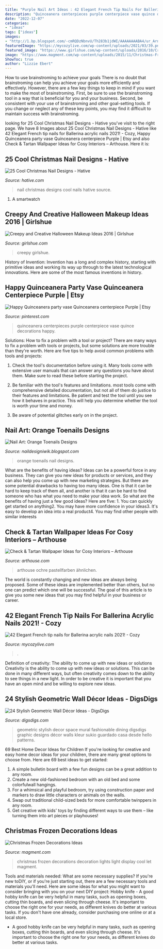 ```yaml
---
title: "Purple Nail Art Ideas : 42 Elegant French Tip Nails For Ballerina Acrylic Nails 2021!"
description: "Quinceanera centerpieces purple centerpiece vase quince decorations happy"
date: "2022-12-07"
categories:
- "ideas"
tags: ["ideas"]
images:
- "http://1.bp.blogspot.com/-cmRQDzNbnvU/Th283b1jdWI/AAAAAAAABA4/ur_ArnrwIT4/s400/Orange+Toenails+Design+%25284%2529.jpg"
featuredImage: "https://mycozylive.com/wp-content/uploads/2021/03/39.png"
featured_image: "https://www.girlshue.com/wp-content/uploads/2016/10/Creepy-and-Creative-Halloween-Makeup-Ideas-2016-4.jpg"
image: "https://www.magment.com/wp-content/uploads/2015/11/Christmas-Frozen-Decoration-5.jpg"
ShowToc: true
author: "Lizzie Ebert"
---
```



How to use brainstroming to achieve your goals
There is no doubt that brainstroming can help you achieve your goals more efficiently and effectively. However, there are a few key things to keep in mind if you want to make the most of brainstroming. First, be sure to use the brainstroming tool in a way that is beneficial for you and your business. Second, be consistent with your use of brainstroming and other goal-setting tools. If you change or neglect any of these key points, you may find it difficult to maintain success with brainstroming.

	

		
looking for 25 Cool Christmas Nail Designs - Hative you've visit to the right page. We have 8 Images about 25 Cool Christmas Nail Designs - Hative like 42 Elegant French tip nails for Ballerina acrylic nails 2021! - Cozy, Happy Quinceanera party vase Quinceanera centerpiece Purple | Etsy and also Check &amp; Tartan Wallpaper Ideas for Cosy Interiors – Arthouse. Here it is:
		
    
## 25 Cool Christmas Nail Designs - Hative

<img loading=lazy src="https://hative.com/wp-content/uploads/2014/11/christmas-nail-designs/12-cool-christmas-nail-designs.jpg" onerror="this.onerror=null;this.src='https://tse1.mm.bing.net/th?id=OIP.FlkmJgtuyEPWM4P9xG6RhAHaEs&amp;pid=15.1';" alt="25 Cool Christmas Nail Designs - Hative">

_Source: hative.com_

>nail christmas designs cool nails hative source. 

	

1. A smartwatch

    
## Creepy And Creative Halloween Makeup Ideas 2016 | Girlshue

<img loading=lazy src="https://www.girlshue.com/wp-content/uploads/2016/10/Creepy-and-Creative-Halloween-Makeup-Ideas-2016-4.jpg" onerror="this.onerror=null;this.src='https://tse2.mm.bing.net/th?id=OIP.v0nVKEqDgWRZMDj9fVuKxAHaLG&amp;pid=15.1';" alt="Creepy and Creative Halloween Makeup Ideas 2016 | Girlshue">

_Source: girlshue.com_

>creepy girlshue. 

	

History of Invention:
Invention has a long and complex history, starting with primitive ideas and working its way up through to the latest technological innovations. Here are some of the most famous inventions in history.

    
## Happy Quinceanera Party Vase Quinceanera Centerpiece Purple | Etsy

<img loading=lazy src="https://i.pinimg.com/736x/3d/5d/3d/3d5d3d4800846258407bffe817dc1a17--purple-centerpieces-quinceanera-centerpieces.jpg" onerror="this.onerror=null;this.src='https://tse2.mm.bing.net/th?id=OIP.OZa_RM7JZC2waWiaHWlzIgHaJ3&amp;pid=15.1';" alt="Happy Quinceanera party vase Quinceanera centerpiece Purple | Etsy">

_Source: pinterest.com_

>quinceanera centerpieces purple centerpiece vase quince decorations happy. 

	

Solutions: How to fix a problem with a tool or project?
There are many ways to fix a problem with tools or projects, but some solutions are more trouble than they're worth. Here are five tips to help avoid common problems with tools and projects:
1. Check the tool's documentation before using it. Many tools come with extensive user manuals that can answer any questions you have about them. Make sure to read these before starting the project.

2. Be familiar with the tool's features and limitations. most tools come with comprehensive detailed documentation, but not all of them do justice to their features and limitations. Be patient and test the tool until you see how it behaves in practice. This will help you determine whether the tool is worth your time and money.

3. Be aware of potential glitches early on in the project.

    
## Nail Art: Orange Toenails Designs

<img loading=lazy src="http://1.bp.blogspot.com/-cmRQDzNbnvU/Th283b1jdWI/AAAAAAAABA4/ur_ArnrwIT4/s400/Orange+Toenails+Design+%25284%2529.jpg" onerror="this.onerror=null;this.src='https://tse1.mm.bing.net/th?id=OIP.rHdVJEwgVo-KpxJhve1RnQAAAA&amp;pid=15.1';" alt="Nail Art: Orange Toenails Designs">

_Source: naildesigniwik.blogspot.com_

>orange toenails nail designs. 

	

What are the benefits of having ideas?
Ideas can be a powerful force in any business. They can give you new ideas for products or services, and they can also help you come up with new marketing strategies. But there are some potential drawbacks to having too many ideas. One is that it can be hard to keep track of them all, and another is that it can be hard to find someone who has what you need to make your idea work. So what are the benefits of having just a few good ideas? Here are five: 1. You can quickly get started on anything2. You may have more confidence in your ideas3. It's easy to develop an idea into a real product4. You may find other people with similar interests
    
## Check &amp; Tartan Wallpaper Ideas For Cosy Interiors – Arthouse

<img loading=lazy src="http://cdn.shopify.com/s/files/1/0252/5246/2637/articles/5c76fe2ade77fe547900003b_1024x1024.jpg?v=1600674707" onerror="this.onerror=null;this.src='https://tse2.mm.bing.net/th?id=OIP.6PQJ9p7U4geQtV2kBS5tNAHaHV&amp;pid=15.1';" alt="Check &amp; Tartan Wallpaper Ideas for Cosy Interiors – Arthouse">

_Source: arthouse.com_

>arthouse ochre pastellfarben ähnlichen. 

	

The world is constantly changing and new ideas are always being proposed. Some of these ideas are implemented better than others, but no one can predict which one will be successful. The goal of this article is to give you some new ideas that you may find helpful in your business or career.

    
## 42 Elegant French Tip Nails For Ballerina Acrylic Nails 2021! - Cozy

<img loading=lazy src="https://mycozylive.com/wp-content/uploads/2021/03/39.png" onerror="this.onerror=null;this.src='https://tse2.mm.bing.net/th?id=OIP.LjeVZim8wBzmBVNgq-Li-QHaKY&amp;pid=15.1';" alt="42 Elegant French tip nails for Ballerina acrylic nails 2021! - Cozy">

_Source: mycozylive.com_

>. 

	

Definition of creativity: The ability to come up with new ideas or solutions
Creativity is the ability to come up with new ideas or solutions. This can be done in many different ways, but often creativity comes down to the ability to see things in a new light. In order to be creative it is important that you have an open mind and be willing to explore new ideas.

    
## 24 Stylish Geometric Wall Décor Ideas - DigsDigs

<img loading=lazy src="https://www.digsdigs.com/photos/stylish-geometric-wall-decor-ideas-25-554x830.jpg" onerror="this.onerror=null;this.src='https://tse3.mm.bing.net/th?id=OIP.FyLQVmj9R72-iLHjFnaV_wHaLG&amp;pid=15.1';" alt="24 Stylish Geometric Wall Décor Ideas - DigsDigs">

_Source: digsdigs.com_

>geometric stylish decor space mural fashionable dining digsdigs graphic designs décor walls kleur sukio guardado casa desde hello patterns. 

	

69 Best Home Decor Ideas for Children
If you're looking for creative and easy home decor ideas for your children, there are many great options to choose from. Here are 69 best ideas to get started: 
1. A simple bulletin board with a few fun designs can be a great addition to any room. 
2. Create a new old-fashioned bedroom with an old bed and some colorfulwall hangings. 
3. For a whimsical and playful bedroom, try using construction paper and markers to draw little characters or animals on the walls. 
4. Swap out traditional child-sized beds for more comfortable twinppers in any room. 
5. Get creative with kids' toys by finding different ways to use them – like turning them into art pieces or playhouses! 

    
## Christmas Frozen Decorations Ideas

<img loading=lazy src="https://www.magment.com/wp-content/uploads/2015/11/Christmas-Frozen-Decoration-5.jpg" onerror="this.onerror=null;this.src='https://tse2.mm.bing.net/th?id=OIP.sSvjmdSPlABiqDvBBNFW6gHaDt&amp;pid=15.1';" alt="Christmas Frozen Decorations Ideas">

_Source: magment.com_

>christmas frozen decorations decoration lights light display cool let magment. 

	

Tools and materials needed: What are some necessary supplies?
If you're new toDIY, or if you're just starting out, there are a few necessary tools and materials you'll need. Here are some ideas for what you might want to consider bringing with you on your next DIY project:
Hobby knife - A good hobby knife can be very helpful in many tasks, such as opening boxes, cutting thin boards, and even slicing through cheese. It's important to choose the right one for your needs, as different knives do better at various tasks. If you don't have one already, consider purchasing one online or at a local store.

- A good hobby knife can be very helpful in many tasks, such as opening boxes, cutting thin boards, and even slicing through cheese. It's important to choose the right one for your needs, as different knives do better at various tasks.


